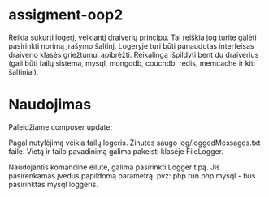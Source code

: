 assigment-oop2
==============

Reikia sukurti logerį, veikiantį draiverių principu. Tai reiškia jog turite galėti pasirinkti norimą įrašymo šaltinį. Logeryje turi būti panaudotas interfeisas draiverio klasės griežtumui apibrėžti. Reikalinga išpildyti bent du draiverius (gali būti failų sistema, mysql, mongodb, couchdb, redis, memcache ir kiti šaltiniai).

Naudojimas
==============
Paleidžiame composer update;

Pagal nutylėjimą veikia failų logeris. Žinutes saugo log/loggedMessages.txt faile. Vietą ir failo pavadinimą galima pakeisti klasėje FileLogger.

Naudojantis komandine eilute, galima pasirinkti Logger tipą. Jis pasirenkamas įvedus papildomą parametrą. pvz: php run.php mysql - bus pasirinktas mysql loggeris.
